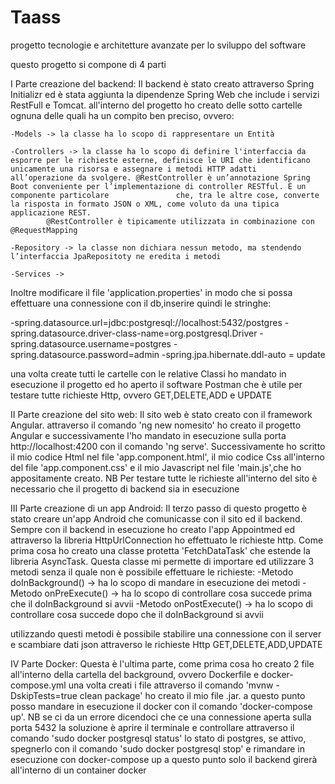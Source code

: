 # Taass
progetto tecnologie e architetture avanzate per lo sviluppo del software 

questo progetto si compone di 4 parti


I Parte creazione del backend:
Il backend è stato creato attraverso Spring Initializr ed è stata aggiunta la dipendenze Spring Web che include i servizi RestFull e Tomcat.
all'interno del progetto ho creato delle sotto cartelle ognuna delle quali ha un compito ben preciso, ovvero:

	-Models -> la classe ha lo scopo di rappresentare un Entità 
	
	-Controllers -> la classe ha lo scopo di definire l'interfaccia da esporre per le richieste esterne, definisce le URI che identificano unicamente una risorsa e assegnare i metodi HTTP adatti 				all’operazione da svolgere. @RestController è un’annotazione Spring Boot conveniente per l’implementazione di controller RESTful. È un componente particolare 				che, tra le altre cose, converte la risposta in formato JSON o XML, come voluto da una tipica applicazione REST. 
			@RestController è tipicamente utilizzata in combinazione con @RequestMapping 
	
	-Repository -> la classe non dichiara nessun metodo, ma stendendo l’interfaccia JpaRepositoty ne eredita i metodi
	
	-Services -> 
	
Inoltre modificare il file 'application.properties' in modo che si possa effettuare una connessione con il db,inserire quindi le stringhe:

-spring.datasource.url=jdbc:postgresql://localhost:5432/postgres
-spring.datasource.driver-class-name=org.postgresql.Driver
-spring.datasource.username=postgres
-spring.datasource.password=admin
-spring.jpa.hibernate.ddl-auto = update

una volta create tutti le cartelle con le relative Classi ho mandato in esecuzione il progetto ed ho aperto il software Postman che è utile per testare tutte richieste Http, ovvero GET,DELETE,ADD e UPDATE 

II Parte creazione del sito web:
Il sito web è stato creato con il framework Angular.
attraverso il comando 'ng new nomesito' ho creato il progetto Angular e successivamente l'ho mandato in esecuzione sulla porta http://localhost:4200 con il comando 'ng serve'.
Successivamente ho scritto il mio codice Html nel file 'app.component.html', il mio codice Css all'interno del file 'app.component.css' e il mio Javascript nel file 'main.js',che ho appositamente creato.
NB Per testare tutte le richieste all'interno del sito è necessario che il progetto di backend sia in esecuzione

III Parte creazione di un app Android:
Il terzo passo di questo progetto è stato creare un'app Android che comunicasse con il sito ed il backend.
Sempre con il backend in esecuzione ho creato l'app Appointmed ed attraverso la libreria HttpUrlConnection ho effettuato le richieste http.
Come prima cosa ho creato una classe protetta 'FetchDataTask' che estende la libreria AsyncTask.
Questa classe mi permette di importare ed utilizzare 3 metodi senza il quale non è possibile effettuare le richieste:
	-Metodo doInBackground() -> ha lo scopo di mandare in esecuzione dei metodi
	-Metodo onPreExecute() -> ha lo scopo di controllare cosa succede prima che il doInBackground si avvii
	-Metodo onPostExecute() -> ha lo scopo di controllare cosa succede dopo che il doInBackground si avvii

utilizzando questi metodi è possibile stabilire una connessione con il server e scambiare dati json attraverso le richieste Http GET,DELETE,ADD,UPDATE


IV Parte Docker:
Questa è l'ultima parte, come prima cosa ho creato 2 file all'interno della cartella del background, ovvero Dockerfile e docker-compose.yml
una volta creati i file attraverso il comando 'mvnw -DskipTests=true clean package' ho creato il mio file .jar.
a questo punto posso mandare in esecuzione il docker con il comando 'docker-compose up'.
NB se ci da un errore dicendoci che ce una connessione aperta sulla porta 5432 la soluzione è aprire il terminale e controllare attraverso il comando 'sudo docker postgresql status' lo stato di postgres,
se attivo, spegnerlo con il comando 'sudo docker postgresql stop' e rimandare in esecuzione con docker-compose up
a questo punto solo il backend girerà all'interno di un container docker
